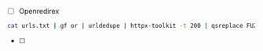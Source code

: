 
- [ ] Openredirex
```bash
cat urls.txt | gf or | urldedupe | httpx-toolkit -t 200 | qsreplace FUZZ | openredirex -p test.txt -k FUZZ | grep '> https://google' | tee openredirex.txt 
```


- [ ]  